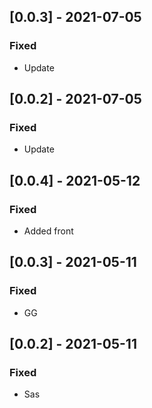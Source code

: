 ## [0.0.3] - 2021-07-05

### Fixed
-    Update

## [0.0.2] - 2021-07-05

### Fixed
-    Update

## [0.0.4] - 2021-05-12

### Fixed
-    Added front

## [0.0.3] - 2021-05-11

### Fixed
-    GG

## [0.0.2] - 2021-05-11

### Fixed
-    Sas

